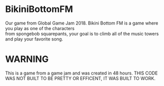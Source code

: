 # BikiniBottomFM
Our game from Global Game Jam 2018. Bikini Bottom FM is a game where you play as one of the characters  
from spongebob squarepants, your goal is to climb all of the music towers and play your favorite song.

# WARNING
This is a game from a game jam and was created in 48 hours. THIS CODE WAS NOT BUILT TO BE PRETTY OR EFFICENT, 
IT WAS BUILT TO WORK.
